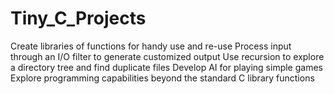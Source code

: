 # Tiny_C_Projects
Create libraries of functions for handy use and re-use     Process input through an I/O filter to generate customized output     Use recursion to explore a directory tree and find duplicate files     Develop AI for playing simple games     Explore programming capabilities beyond the standard C library functions 
